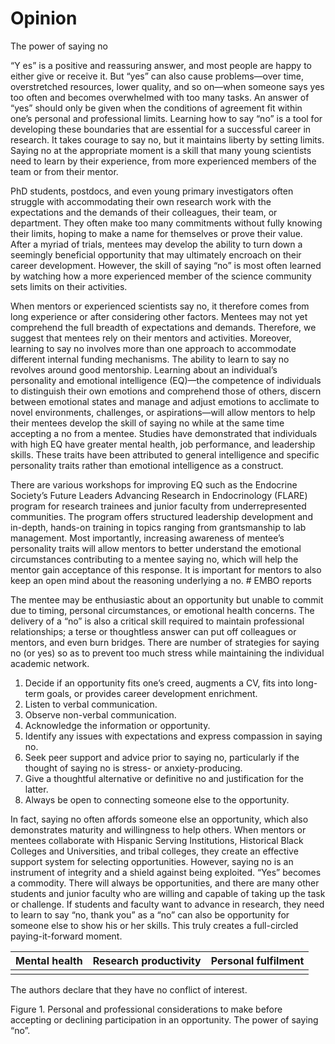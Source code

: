 # Opinion

The power of saying no

“Y es” is a positive and reassuring answer, and most people are happy to either give or receive it. But “yes” can also cause problems—over time, overstretched resources, lower quality, and so on—when someone says yes too often and becomes overwhelmed with too many tasks. An answer of “yes” should only be given when the conditions of agreement fit within one’s personal and professional limits. Learning how to say “no” is a tool for developing these boundaries that are essential for a successful career in research. It takes courage to say no, but it maintains liberty by setting limits. Saying no at the appropriate moment is a skill that many young scientists need to learn by their experience, from more experienced members of the team or from their mentor.

PhD students, postdocs, and even young primary investigators often struggle with accommodating their own research work with the expectations and the demands of their colleagues, their team, or department. They often make too many commitments without fully knowing their limits, hoping to make a name for themselves or prove their value. After a myriad of trials, mentees may develop the ability to turn down a seemingly beneficial opportunity that may ultimately encroach on their career development. However, the skill of saying “no” is most often learned by watching how a more experienced member of the science community sets limits on their activities.

When mentors or experienced scientists say no, it therefore comes from long experience or after considering other factors. Mentees may not yet comprehend the full breadth of expectations and demands. Therefore, we suggest that mentees rely on their mentors and activities. Moreover, learning to say no involves more than one approach to accommodate different internal funding mechanisms. The ability to learn to say no revolves around good mentorship. Learning about an individual’s personality and emotional intelligence (EQ)—the competence of individuals to distinguish their own emotions and comprehend those of others, discern between emotional states and manage and adjust emotions to acclimate to novel environments, challenges, or aspirations—will allow mentors to help their mentees develop the skill of saying no while at the same time accepting a no from a mentee. Studies have demonstrated that individuals with high EQ have greater mental health, job performance, and leadership skills. These traits have been attributed to general intelligence and specific personality traits rather than emotional intelligence as a construct.

There are various workshops for improving EQ such as the Endocrine Society’s Future Leaders Advancing Research in Endocrinology (FLARE) program for research trainees and junior faculty from underrepresented communities. The program offers structured leadership development and in-depth, hands-on training in topics ranging from grantsmanship to lab management. Most importantly, increasing awareness of mentee’s personality traits will allow mentors to better understand the emotional circumstances contributing to a mentee saying no, which will help the mentor gain acceptance of this response. It is important for mentors to also keep an open mind about the reasoning underlying a no. # EMBO reports

The mentee may be enthusiastic about an opportunity but unable to commit due to timing, personal circumstances, or emotional health concerns. The delivery of a “no” is also a critical skill required to maintain professional relationships; a terse or thoughtless answer can put off colleagues or mentors, and even burn bridges. There are number of strategies for saying no (or yes) so as to prevent too much stress while maintaining the individual academic network.

1. Decide if an opportunity fits one’s creed, augments a CV, fits into long-term goals, or provides career development enrichment.
2. Listen to verbal communication.
3. Observe non-verbal communication.
4. Acknowledge the information or opportunity.
5. Identify any issues with expectations and express compassion in saying no.
6. Seek peer support and advice prior to saying no, particularly if the thought of saying no is stress- or anxiety-producing.
7. Give a thoughtful alternative or definitive no and justification for the latter.
8. Always be open to connecting someone else to the opportunity.

In fact, saying no often affords someone else an opportunity, which also demonstrates maturity and willingness to help others. When mentors or mentees collaborate with Hispanic Serving Institutions, Historical Black Colleges and Universities, and tribal colleges, they create an effective support system for selecting opportunities. However, saying no is an instrument of integrity and a shield against being exploited. “Yes” becomes a commodity. There will always be opportunities, and there are many other students and junior faculty who are willing and capable of taking up the task or challenge. If students and faculty want to advance in research, they need to learn to say “no, thank you” as a “no” can also be opportunity for someone else to show his or her skills. This truly creates a full-circled paying-it-forward moment.

| Mental health | Research productivity | Personal fulfilment |
|---------------|----------------------|---------------------|
|               |                      |                     |

The authors declare that they have no conflict of interest.

Figure 1. Personal and professional considerations to make before accepting or declining participation in an opportunity. The power of saying “no”. 